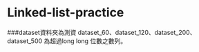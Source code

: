 # Linked-list-practice

###dataset資料夾為測資
  dataset_60、dataset_120、dataset_200、dataset_500 為超過long long 位數之數列。
  
